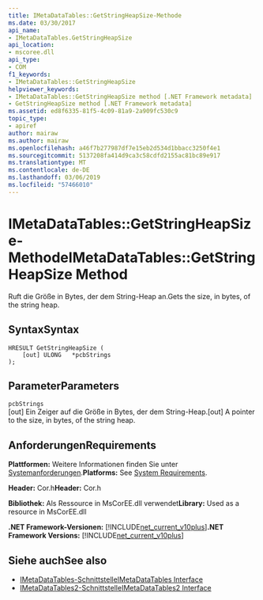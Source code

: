 ```yaml
---
title: IMetaDataTables::GetStringHeapSize-Methode
ms.date: 03/30/2017
api_name:
- IMetaDataTables.GetStringHeapSize
api_location:
- mscoree.dll
api_type:
- COM
f1_keywords:
- IMetaDataTables::GetStringHeapSize
helpviewer_keywords:
- IMetaDataTables::GetStringHeapSize method [.NET Framework metadata]
- GetStringHeapSize method [.NET Framework metadata]
ms.assetid: ed8f6335-81f5-4c09-81a9-2a909fc530c9
topic_type:
- apiref
author: mairaw
ms.author: mairaw
ms.openlocfilehash: a46f7b277987df7e15eb2d534d1bbacc3250f4e1
ms.sourcegitcommit: 5137208fa414d9ca3c58cdfd2155ac81bc89e917
ms.translationtype: MT
ms.contentlocale: de-DE
ms.lasthandoff: 03/06/2019
ms.locfileid: "57466010"
---
```

# <a name="imetadatatablesgetstringheapsize-method"></a><span data-ttu-id="29966-102">IMetaDataTables::GetStringHeapSize-Methode</span><span class="sxs-lookup"><span data-stu-id="29966-102">IMetaDataTables::GetStringHeapSize Method</span></span>
<span data-ttu-id="29966-103">Ruft die Größe in Bytes, der dem String-Heap an.</span><span class="sxs-lookup"><span data-stu-id="29966-103">Gets the size, in bytes, of the string heap.</span></span>  
  
## <a name="syntax"></a><span data-ttu-id="29966-104">Syntax</span><span class="sxs-lookup"><span data-stu-id="29966-104">Syntax</span></span>  
  
```  
HRESULT GetStringHeapSize (  
    [out] ULONG   *pcbStrings  
);  
```  
  
## <a name="parameters"></a><span data-ttu-id="29966-105">Parameter</span><span class="sxs-lookup"><span data-stu-id="29966-105">Parameters</span></span>  
 `pcbStrings`  
 <span data-ttu-id="29966-106">[out] Ein Zeiger auf die Größe in Bytes, der dem String-Heap.</span><span class="sxs-lookup"><span data-stu-id="29966-106">[out] A pointer to the size, in bytes, of the string heap.</span></span>  
  
## <a name="requirements"></a><span data-ttu-id="29966-107">Anforderungen</span><span class="sxs-lookup"><span data-stu-id="29966-107">Requirements</span></span>  
 <span data-ttu-id="29966-108">**Plattformen:** Weitere Informationen finden Sie unter [Systemanforderungen](../../../../docs/framework/get-started/system-requirements.md).</span><span class="sxs-lookup"><span data-stu-id="29966-108">**Platforms:** See [System Requirements](../../../../docs/framework/get-started/system-requirements.md).</span></span>  
  
 <span data-ttu-id="29966-109">**Header:** Cor.h</span><span class="sxs-lookup"><span data-stu-id="29966-109">**Header:** Cor.h</span></span>  
  
 <span data-ttu-id="29966-110">**Bibliothek:** Als Ressource in MsCorEE.dll verwendet</span><span class="sxs-lookup"><span data-stu-id="29966-110">**Library:** Used as a resource in MsCorEE.dll</span></span>  
  
 <span data-ttu-id="29966-111">**.NET Framework-Versionen:** [!INCLUDE[net_current_v10plus](../../../../includes/net-current-v10plus-md.md)]</span><span class="sxs-lookup"><span data-stu-id="29966-111">**.NET Framework Versions:** [!INCLUDE[net_current_v10plus](../../../../includes/net-current-v10plus-md.md)]</span></span>  
  
## <a name="see-also"></a><span data-ttu-id="29966-112">Siehe auch</span><span class="sxs-lookup"><span data-stu-id="29966-112">See also</span></span>
- [<span data-ttu-id="29966-113">IMetaDataTables-Schnittstelle</span><span class="sxs-lookup"><span data-stu-id="29966-113">IMetaDataTables Interface</span></span>](../../../../docs/framework/unmanaged-api/metadata/imetadatatables-interface.md)
- [<span data-ttu-id="29966-114">IMetaDataTables2-Schnittstelle</span><span class="sxs-lookup"><span data-stu-id="29966-114">IMetaDataTables2 Interface</span></span>](../../../../docs/framework/unmanaged-api/metadata/imetadatatables2-interface.md)
